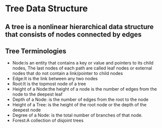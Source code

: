 # Tree Data Structure
## A tree is a nonlinear hierarchical data structure that consists of nodes connected by edges

## Tree Terminologies
- Node:is an entity that contains a key or value and pointers to its child nodes, The last nodes of each path are called leaf nodes or external nodes that do not contain a link/pointer to child nodes
- Edge:It is the link between any two nodes
- Root:It is the topmost node of a tree
- Height of a Node:the height of a node is the number of edges from the node to the deepest leaf
- Depth of a Node: is the number of edges from the root to the node
- Height of a Tree: is the height of the root node or the depth of the deepest node
- Degree of a Node: is the total number of branches of that node.
- Forest:A collection of disjoint trees


